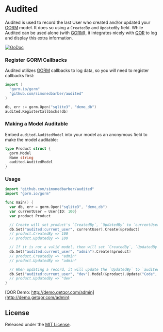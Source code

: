 # Audited

Audited is used to record the last User who created and/or updated your [GORM](https://gorm.io/gorm) model. It does so using a `CreatedBy` and `UpdatedBy` field. While Audited can be used alone (with [GORM](https://gorm.io/gorm)), it integrates nicely with [QOR](https://github.com/simonedbarber/qor) to log and display this extra information.

[![GoDoc](https://godoc.org/github.com/simonedbarber/audited?status.svg)](https://godoc.org/github.com/simonedbarber/audited)

### Register GORM Callbacks

Audited utilizes [GORM](https://gorm.io/gorm) callbacks to log data, so you will need to register callbacks first:

```go
import (
  "gorm.io/gorm"
  "github.com/simonedbarber/audited"
)

db, err := gorm.Open("sqlite3", "demo_db")
audited.RegisterCallbacks(db)
```

### Making a Model Auditable

Embed `audited.AuditedModel` into your model as an anonymous field to make the model auditable:

```go
type Product struct {
  gorm.Model
  Name string
  audited.AuditedModel
}
```

### Usage

```go
import "github.com/simonedbarber/audited"
import "gorm.io/gorm"

func main() {
  var db, err = gorm.Open("sqlite3", "demo_db")
  var currentUser = User{ID: 100}
  var product Product

  // Create will set product's `CreatedBy`, `UpdatedBy` to `currentUser`'s primary key if `audited:current_user` is a valid model
  db.Set("audited:current_user", currentUser).Create(&product)
  // product.CreatedBy => 100
  // product.UpdatedBy => 100

  // If it is not a valid model, then will set `CreatedBy`, `UpdatedBy` to the passed value
  db.Set("audited:current_user", "admin").Create(&product)
  // product.CreatedBy => "admin"
  // product.UpdatedBy => "admin"

  // When updating a record, it will update the `UpdatedBy` to `audited:current_user`'s value
  db.Set("audited:current_user", "dev").Model(&product).Update("Code", "L1212")
  // product.UpdatedBy => "dev"
}
```

[QOR Demo:  http://demo.getqor.com/admin](http://demo.getqor.com/admin)

## License

Released under the [MIT License](http://opensource.org/licenses/MIT).
